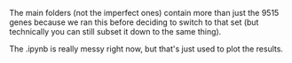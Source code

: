 The main folders (not the imperfect ones) contain more than just the 9515 genes because we ran this before deciding to switch to that set (but technically you can still subset it down to the same thing).

The .ipynb is really messy right now, but that's just used to plot the results.